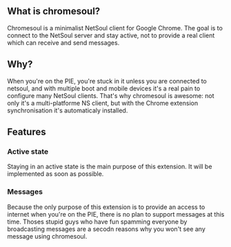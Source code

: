 ## What is chromesoul?

Chromesoul is a minimalist NetSoul client for Google Chrome. The goal is to connect to the NetSoul server and stay active, not to provide a real client which can receive and send messages.


## Why?

When you're on the PIE, you're stuck in it unless you are connected to netsoul, and with multiple boot and mobile devices it's a real pain to configure many NetSoul clients. That's why chromesoul is awesome: not only it's a multi-platforme NS client, but with the Chrome extension synchronisation it's automaticaly installed.


## Features

### Active state
Staying in an active state is the main purpose of this extension. It will be implemented as soon as possible.

### Messages
Because the only purpose of this extension is to provide an access to internet when you're on the PIE, there is no plan to support messages at this time. Thoses stupid guys who have fun spamming everyone by broadcasting messages are a secodn reasons why you won't see any message using chromesoul.
